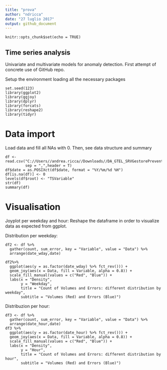 ```yaml
---
title: "prova"
author: "ndricca"
date: "27 luglio 2017"
output: github_document 
---
```


```{r setup, include=FALSE}
knitr::opts_chunk$set(echo = TRUE)
```

## Time series analysis

Univariate and multivariate models for anomaly detection.
First attempt of concrete use of GitHub repo.

Setup the environment loading all the necessary packages
```{r packages, include=FALSE}
set.seed(123)
library(ggplot2)
library(ggjoy)
library(dplyr)
library(forcats)
library(reshape2)
library(tidyr)
```
# Data import

Load data and fill all NAs with 0. Then, see data structure and summary
```{r load_data,echo=FALSE}
df <- read.csv("C://Users//andrea.ricca//Downloads//DA_GTEL_SRVGestorePreventivo_count_errors.csv",
         sep = ",",header = T)
df$date = as.POSIXct(df$date, format = "%Y/%m/%d %H")
df[is.na(df)] <- 0
levels(df$root) <- "TSVariable"
str(df)
summary(df)

```

# Visualisation

Joyplot per weekday and hour:
Reshape the dataframe in order to visualize data as expected from ggplot.

Distribution per weekday:

```{r ggjoy_weekday}
df2 <- df %>% 
  gather(count, sum_error, key = "Variable", value = "Data") %>%
  arrange(date_wday,date)

df2%>% 
  ggplot(aes(y = as.factor(date_wday) %>% fct_rev())) +
  geom_joy(aes(x = Data, fill = Variable, alpha = 0.8)) +
  scale_fill_manual(values = c("Red", "Blue")) +
  labs(x = "Density",
       y = "Weekday",
       title = "Count of Volumes and Errors: different distribution by weekday",
       subtitle = "Volumes (Red) and Errors (Blue)")

```

Distribuzion per hour:

```{r ggjoy_hour}
df3 <- df %>% 
  gather(count, sum_error, key = "Variable", value = "Data") %>%
  arrange(date_hour,date) 
df3 %>% 
  ggplot(aes(y = as.factor(date_hour) %>% fct_rev())) +
  geom_joy(aes(x = Data, fill = Variable, alpha = 0.8)) +
  scale_fill_manual(values = c("Red", "Blue")) +
  labs(x = "Density",
       y = "Hour",
       title = "Count of Volumes and Errors: different distribution by hour",
       subtitle = "Volumes (Red) and Errors (Blue)")
```

